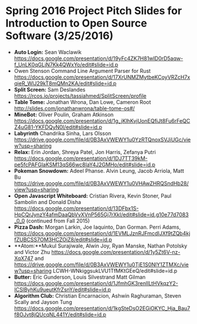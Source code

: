# Spring 2016 Project Pitch Slides for Introduction to Open Source Software (3/25/2016) 

- **Auto Login:** Sean Waclawik https://docs.google.com/presentation/d/19yFc4ZK7H81wID0rD5aqw-f_UnLK0qGLjN7Kk4QWxYo/edit#slide=id.p
- Owen Stenson Command Line Argument Parser for Rust https://docs.google.com/presentation/d/17XrUNMZMytbeKCoyVRZcH7xqieR_WlJ29kT8mQMn2KA/edit#slide=id.p
- **Split Screen:** Sam Deslandes https://rcos.io/projects/tassiahmed/SplitScreen/profile
- **Table Tome:** Jonathan Wrona, Dan Lowe, Cameron Root http://slides.com/jonathanwrona/table-tome-os#/
- **MineBot:** Oliver Poulin, Graham Atkinson https://docs.google.com/presentation/d/1g_jKlhKvjUonEQfiJt8Fu6rFeQCZ4uG81-YKFDQyN0I/edit#slide=id.p
- **Labyrinth** Chandrika Sinha, Lars Olsson https://drive.google.com/file/d/0B3AxVWEWY1u0YzRTQnoxSVJiUGc/view?usp=sharing
- **Relax:** Erin Jordan, Shreya Patel, Jon Harris, Zefanya Putri https://docs.google.com/presentation/d/1DJ7TT39kM-pe5fcPAFGlaKSM13qS66wc8IaY4J2GMHo/edit#slide=id.p
- **Pokeman Snowdown:** Adeel Phanse. Alvin Leung, Jacob Arriola, Matt Bu https://drive.google.com/file/d/0B3AxVWEWY1u0VHAwZHRQSndHb28/view?usp=sharing
- **Open Javascript Whiteboard:** Cristian Rivera, Kevin Stoner, Paul Sambolin and Donald Disha https://docs.google.com/presentation/d/13DFbx1S-HpCQrJynzY4afmDaaQbVvXVnP565Gj7rXkI/edit#slide=id.g10e77d7083_0_0  (continued from Fall 2015)
- **Pizza Dash:** Morgan Larkin, Joe Iaquinto, Dan Gorman. Perri Adams, https://docs.google.com/presentation/d/1EVMLJznRJFmcdIJXf9tZQb4kjfZUBCSS7OM3HCZOiZ8/edit#slide=id.p
- **Atom:**Mukul Surajiwale, Alwin Joy, Ryan Manske, Nathan Potolsky and Victor Zhu https://docs.google.com/presentation/d/1y5Zt6V-nz-XqX747  and https://drive.google.com/file/d/0B3AxVWEWY1u0TjE1S0NlY1ZTMXc/view?usp=sharing
LCWH-WNkiggsukLVU1TfMKtGEeQ/edit#slide=id.p
- **Butter:** Eric Gunderson, Louis Silvestrand Matt Gilman https://docs.google.com/presentation/d/1JfmhGK3renlILtHVkqzY2-ICSlByhKu9ueutKfrZsnY/edit#slide=id.p
- **Algorithm Club:** Christian Encarnacion, Ashwin Raghuraman, Steven Scally and Jayson Tung https://docs.google.com/presentation/d/1kgSteDsO2EGiOKYC_Hja_Bau7f8OJvt8jQUcqNL441Y/edit#slide=id.p
